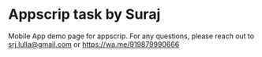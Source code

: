 # Appscrip task by Suraj

Mobile App demo page for appscrip. For any questions, please reach out to srj.lulla@gmail.com or https://wa.me/919879990666
